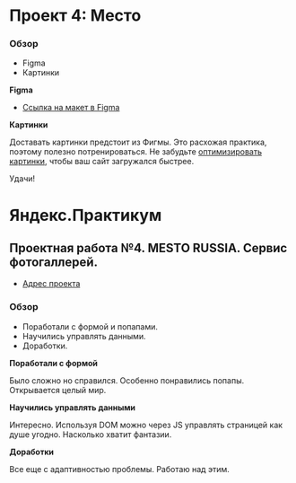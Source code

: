 # Проект 4: Место

### Обзор

* Figma
* Картинки

**Figma**

* [Ссылка на макет в Figma](https://www.figma.com/file/2cn9N9jSkmxD84oJik7xL7/JavaScript.-Sprint-4?node-id=0%3A1)

**Картинки**

Доставать картинки предстоит из Фигмы. Это расхожая практика, поэтому полезно потренироваться.
Не забудьте [оптимизировать картинки](https://tinypng.com/), чтобы ваш сайт загружался быстрее.

Удачи!


# Яндекс.Практикум
## Проектная работа №4. MESTO RUSSIA. Сервис фотогаллерей.

* [Адрес проекта](https://maximimaximimaxim.github.io/russian-travel/index.html)

### Обзор
* Поработали с формой и попапами.
* Научились управлять данными.
* Доработки.

**Поработали с формой**

Было сложно но справился. Особенно понравились попапы. Открывается целый мир.


**Научились управлять данными**

Интересно. Используя DOM можно через JS управлять страницей как душе угодно. Насколько хватит фантазии.

**Доработки**

Все еще с адаптивностью проблемы. Работаю над этим.
